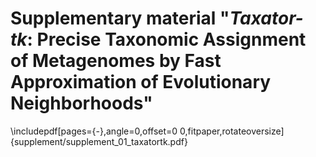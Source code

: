 # Supplementary material "*Taxator-tk*: Precise Taxonomic Assignment of Metagenomes by Fast Approximation of Evolutionary Neighborhoods"

\includepdf[pages={-},angle=0,offset=0 0,fitpaper,rotateoversize]{supplement/supplement_01_taxatortk.pdf}
